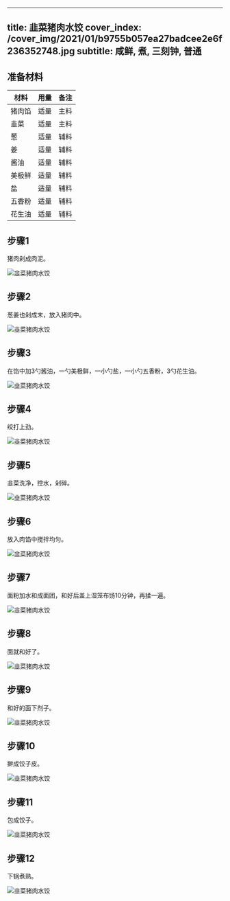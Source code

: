 
---
title: 韭菜猪肉水饺
cover_index: /cover_img/2021/01/b9755b057ea27badcee2e6f236352748.jpg
subtitle: 咸鲜, 煮, 三刻钟, 普通
---

## 准备材料

| 材料     | 用量 | 备注|
| ------- | ----- | --- |
| 猪肉馅 | 适量| 主料 |
| 韭菜 | 适量| 主料 |
| 葱 | 适量| 辅料 |
| 姜 | 适量| 辅料 |
| 酱油 | 适量| 辅料 |
| 美极鲜 | 适量| 辅料 |
| 盐 | 适量| 辅料 |
| 五香粉 | 适量| 辅料 |
| 花生油 | 适量| 辅料 |

## 步骤1

猪肉剁成肉泥。

![韭菜猪肉水饺](https://i8.meishichina.com/attachment/recipe/201009/201009301428046.jpg?x-oss-process=style/p320) 

## 步骤2

葱姜也剁成末，放入猪肉中。

![韭菜猪肉水饺](https://i8.meishichina.com/attachment/recipe/201009/201009301428540.jpg?x-oss-process=style/p320) 

## 步骤3

在馅中加3勺酱油，一勺美极鲜，一小勺盐，一小勺五香粉，3勺花生油。

![韭菜猪肉水饺](https://i8.meishichina.com/attachment/recipe/201009/201009301429201.jpg?x-oss-process=style/p320) 

## 步骤4

绞打上劲。

![韭菜猪肉水饺](https://i8.meishichina.com/attachment/recipe/201009/201009301429328.jpg?x-oss-process=style/p320) 

## 步骤5

韭菜洗净，控水，剁碎。

![韭菜猪肉水饺](https://i8.meishichina.com/attachment/recipe/201009/201009301429490.jpg?x-oss-process=style/p320) 

## 步骤6

放入肉馅中搅拌均匀。

![韭菜猪肉水饺](https://i8.meishichina.com/attachment/recipe/201009/201009301430001.jpg?x-oss-process=style/p320) 

## 步骤7

面粉加水和成面团，和好后盖上湿笼布饧10分钟，再揉一遍。

![韭菜猪肉水饺](https://i8.meishichina.com/attachment/recipe/201009/201009301430263.jpg?x-oss-process=style/p320) 

## 步骤8

面就和好了。

![韭菜猪肉水饺](https://i8.meishichina.com/attachment/recipe/201009/201009301430380.jpg?x-oss-process=style/p320) 

## 步骤9

和好的面下剂子。

![韭菜猪肉水饺](https://i8.meishichina.com/attachment/recipe/201009/201009301430506.jpg?x-oss-process=style/p320) 

## 步骤10

擀成饺子皮。

![韭菜猪肉水饺](https://i8.meishichina.com/attachment/recipe/201009/201009301431048.jpg?x-oss-process=style/p320) 

## 步骤11

包成饺子。

![韭菜猪肉水饺](https://i8.meishichina.com/attachment/recipe/201009/201009301431197.jpg?x-oss-process=style/p320) 

## 步骤12

下锅煮熟。

![韭菜猪肉水饺](https://i8.meishichina.com/attachment/recipe/201009/201009301431314.jpg?x-oss-process=style/p320) 


